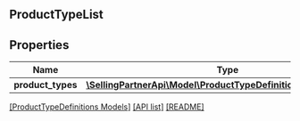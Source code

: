 ## ProductTypeList

## Properties

Name | Type | Description | Notes
------------ | ------------- | ------------- | -------------
**product_types** | [**\SellingPartnerApi\Model\ProductTypeDefinitions\ProductType[]**](ProductType.md) |  |

[[ProductTypeDefinitions Models]](../) [[API list]](../../Api) [[README]](../../../README.md)
